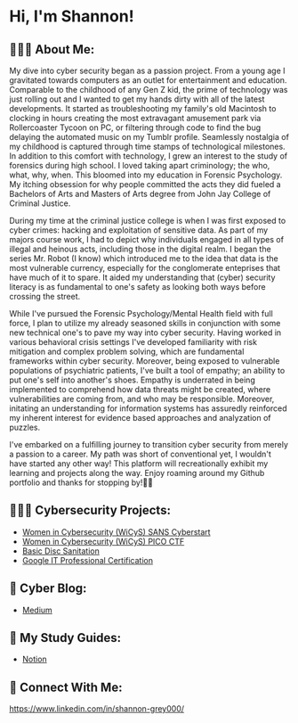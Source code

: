 <h1>Hi, I'm Shannon! 
<h2>🙋🏻‍♀️ About Me: </h2>

My dive into cyber security began as a passion project. From a young age I gravitated towards computers as an outlet for entertainment and education. Comparable to the childhood of any Gen Z kid, the prime of technology was just rolling out and I wanted to get my hands dirty with all of the latest developments. It started as troubleshooting my family's old Macintosh to clocking in hours creating the most extravagant amusement park via Rollercoaster Tycoon on PC, or filtering through code to find the bug delaying the automated music on my Tumblr profile. Seamlessly nostalgia of my childhood is captured through time stamps of technological milestones. 
In addition to this comfort with technology, I grew an interest to the study of forensics during high school. I loved taking apart criminology; the who, what, why, when. This bloomed into my education in Forensic Psychology. My itching obsession for why people committed the acts they did fueled a Bachelors of Arts and Masters of Arts degree from John Jay College of Criminal Justice.

During my time at the criminal justice college is when I was first exposed to cyber crimes: hacking and exploitation of sensitive data. As part of my majors course work, I had to depict why individuals engaged in all types of illegal and heinous acts, including those in the digital realm. I began the series Mr. Robot (I know) which introduced me to the idea that data is the most vulnerable currency, especially for the conglomerate enteprises that have much of it to spare. It aided my understanding that (cyber) security literacy is as fundamental to one's safety as looking both ways before crossing the street. 

While I've pursued the Forensic Psychology/Mental Health field with full force, I plan to utilize my already seasoned skills in conjunction with some new technical one's to pave my way into cyber security. Having worked in various behavioral crisis settings I've developed familiarity with risk mitigation and complex problem solving, which are fundamental frameworks within cyber security. Moreover, being exposed to vulnerable populations of psychiatric patients, I've built a tool of empathy; an ability to put one's self into another's shoes.  Empathy is underrated in being implemented to comprehend how data threats might be created, where vulnerabilities are coming from, and who may be responsible. Moreover, initating an understanding for information systems has assuredly reinforced my inherent interest for evidence based approaches and analyzation of puzzles. 

I've embarked on a fulfilling journey to transition cyber security from merely a passion to a career. My path was short of conventional yet, I wouldn't have started any other way! This platform will recreationally exhibit my learning and projects along the way. Enjoy roaming around my Github portfolio and thanks for stopping by!🫧💌
  
<h2> 👩🏻‍💻 Cybersecurity Projects:</h2>

  - [Women in Cybersecurity (WiCyS) SANS Cyberstart](https://github.com/shannongrey/SANS-Cyberstart)
  - [Women in Cybersecurity (WiCyS) PICO CTF](https://github.com/shannongrey/Pico-CTF)
  - [Basic Disc Sanitation](https://github.com/shannongrey/Disk-Sanitation-/blob/main/README.md)
  - [Google IT Professional Certification](https://github.com/shannongrey/Google-IT-Certification-/tree/main)

<h2> 💭 Cyber Blog:</h2>

- [Medium](https://medium.com/@shannongrey00)

<h2> 📖 My Study Guides:</h2>

- [Notion](https://www.notion.so/grey-s-study-diary-df04b8a568b3446b85202ed9a281bb7b?pvs=4)
  
<h2> 🤳 Connect With Me:</h2>

 https://www.linkedin.com/in/shannon-grey000/
<!--
**joshmadakor1/joshmadakor1** is a ✨ _special_ ✨ repository because its `README.md` (this file) appears on your GitHub profile.

Here are some ideas to get you started:

- 🔭 I’m currently working on ...
- 🌱 I’m currently learning ...
- 👯 I’m looking to collaborate on ...
- 🤔 I’m looking for help with ...
- 💬 Ask me about ...
- 📫 How to reach me: ...
- 😄 Pronouns: ...
- ⚡ Fun fact: ...
-->
